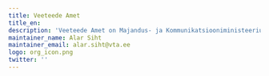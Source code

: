 ```yaml
---
title: Veeteede Amet
title_en:
description: 'Veeteede Amet on Majandus- ja Kommunikatsiooniministeeriumi valitsemisalas tegutsev valitsusasutus, millel on juhtimisfunktsioon ja mis teostab riiklikku järelevalvet ja kohaldab riiklikku sundi seaduses ettenähtud alustel ja ulatuses.'
maintainer_name: Alar Siht
maintainer_email: alar.siht@vta.ee
logo: org_icon.png
twitter: ''
---
```

